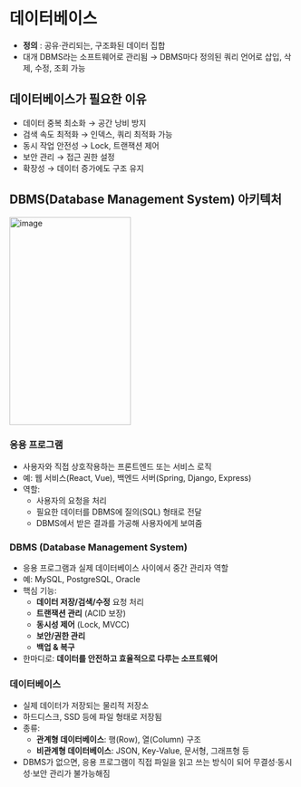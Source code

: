 # 데이터베이스
- **정의** : 공유·관리되는, 구조화된 데이터 집합
- 대개 DBMS라는 소프트웨어로 관리됨 → DBMS마다 정의된 쿼리 언어로 삽입, 삭제, 수정, 조회 가능
## 데이터베이스가 필요한 이유
- 데이터 중복 최소화 → 공간 낭비 방지
- 검색 속도 최적화 → 인덱스, 쿼리 최적화 가능
- 동시 작업 안전성 → Lock, 트랜잭션 제어
- 보안 관리 → 접근 권한 설정
- 확장성 → 데이터 증가에도 구조 유지

## DBMS(Database Management System) 아키텍처
<img width="214" height="367" alt="image" src="https://github.com/user-attachments/assets/9ce4017d-cf52-4a87-ad9f-85868fad7f08" />

### 응용 프로그램
- 사용자와 직접 상호작용하는 프론트엔드 또는 서비스 로직
- 예: 웹 서비스(React, Vue), 백엔드 서버(Spring, Django, Express)
- 역할:
  - 사용자의 요청을 처리
  - 필요한 데이터를 DBMS에 질의(SQL) 형태로 전달
  - DBMS에서 받은 결과를 가공해 사용자에게 보여줌
### DBMS (Database Management System)
- 응용 프로그램과 실제 데이터베이스 사이에서 중간 관리자 역할
- 예: MySQL, PostgreSQL, Oracle
- 핵심 기능:
  - **데이터 저장/검색/수정** 요청 처리
  - **트랜잭션 관리** (ACID 보장)
  - **동시성 제어** (Lock, MVCC)
  - **보안/권한 관리**
  - **백업 & 복구**
- 한마디로: **데이터를 안전하고 효율적으로 다루는 소프트웨어**
### 데이터베이스
- 실제 데이터가 저장되는 물리적 저장소
- 하드디스크, SSD 등에 파일 형태로 저장됨
- 종류:
  - **관계형 데이터베이스**: 행(Row), 열(Column) 구조
  - **비관계형 데이터베이스**: JSON, Key-Value, 문서형, 그래프형 등
- DBMS가 없으면, 응용 프로그램이 직접 파일을 읽고 쓰는 방식이 되어 무결성·동시성·보안 관리가 불가능해짐
